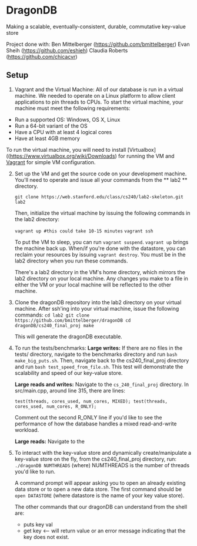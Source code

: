 DragonDB
=========

Making a scalable, eventually-consistent, durable, commutative key-value store

Project done with:
Ben Mittelberger (https://github.com/bmittelberger)
Evan Sheih (https://github.com/eshieh)
Claudia Roberts (https://github.com/chicacvr)

## Setup ##
1. Vagrant and the Virtual Machine: 
  All of our database is run in a virtual machine. We needed to operate on a Linux platform to 
  allow client applications to pin threads to CPUs. To start the virtual machine, your machine
  must meet the following requirements:
  * Run a supported OS: Windows, OS X, Linux
  * Run a 64-bit variant of the OS
  * Have a CPU with at least 4 logical cores
  * Have at least 4GB memory

  To run the virtual machine, you will need to install [Virtualbox]((https://www.virtualbox.org/wiki/Downloads)
  for running the VM and [Vagrant](https://www.vagrantup.com/downloads.html) for simple VM configuration. 

2. Set up the VM and get the source code on your development machine. You'll need to operate 
	and issue all your commands from the ** lab2 ** directory. 

	`git clone https://web.stanford.edu/class/cs240/lab2-skeleton.git lab2`

	Then, initialize the virtual machine by issuing the following commands in the lab2 directory:

	`vagrant up #this could take 10-15 minutes`
	`vagrant ssh`

	To put the VM to sleep, you can run `vagrant suspend`. `vagrant up` brings the machine back up. 
	When/if you're done with the datastore, you can reclaim your resources by issuing `vagrant destroy`. 
	You must be in the lab2 directory when you run these commands.

	There's a lab2 directory in the VM's home directory, which mirrors the lab2 directory on your local 
	machine. Any changes you make to a file in either the VM or your local machine will be reflected
	to the other machine. 

3. Clone the dragonDB repository into the lab2 directory on your virtual machine. After ssh'ing into
   your virtual machine, issue the following commands:
   `cd lab2
   git clone https://github.com/bmittelberger/dragonDB
   cd dragonDB/cs240_final_proj
   make`

   This will generate the dragonDB executable.

4. To run the tests/benchmarks:
	**Large writes:**
	If there are no files in the tests/ directory, navigate to the benchmarks directory and 
	run `bash make_big_puts.sh`. Then, navigate back to the cs240_final_proj directory and 
	run `bash test_speed_from_file.sh`. This test will demonstrate the scalability and 
	speed of our key-value store. 

	**Large reads and writes:**
	Navigate to the `cs_240_final_proj` directory. In src/main.cpp, around line 315, 
	there are lines: 

	`
    test(threads, cores_used, num_cores, MIXED);
    test(threads, cores_used, num_cores, R_ONLY);
    `

    Comment out the second R_ONLY line if you'd like to see the performance of 
    how the database handles a mixed read-and-write workload.

	**Large reads:**
	Navigate to the 

5. To interact with the key-value store and dynamically create/manipulate a 
   key-value store on the fly, from the cs240_final_proj directory, run:
   `./dragonDB NUMTHREADS` (where) NUMTHREADS is the number of threads you'd like
   to run. 

   A command prompt will appear asking you to open an already existing data 
   store or to open a new data store. The first command should be 
   `open DATASTORE` (where datastore is the name of your key value store).
    
   The other commands that our dragonDB can understand from the shell are:
	* puts key val
	* get key <-- will return value or an error message indicating
	  that the key does not exist.  
